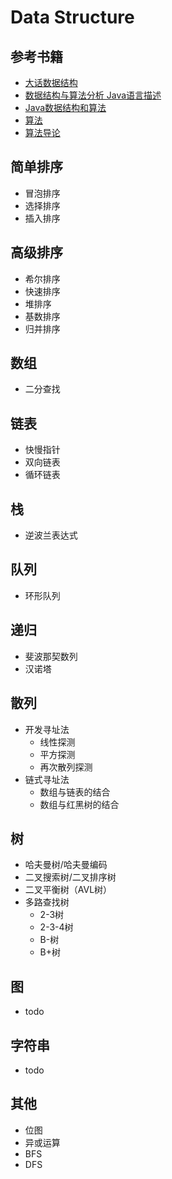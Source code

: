 # Data Structure

## 参考书籍

- [大话数据结构](https://book.douban.com/subject/6424904/) 
- [数据结构与算法分析 Java语言描述](https://book.douban.com/subject/3351237/)
- [Java数据结构和算法](https://book.douban.com/subject/1144007/)
- [算法](https://book.douban.com/subject/10432347/)
- [算法导论](https://book.douban.com/subject/1885170/)

## 简单排序

- 冒泡排序
- 选择排序
- 插入排序

## 高级排序

- 希尔排序
- 快速排序
- 堆排序
- 基数排序
- 归并排序

## 数组

- 二分查找

## 链表

- 快慢指针
- 双向链表
- 循环链表

## 栈

- 逆波兰表达式

## 队列

- 环形队列

## 递归

- 斐波那契数列
- 汉诺塔

## 散列

- 开发寻址法
  - 线性探测
  - 平方探测
  - 再次散列探测
- 链式寻址法
  - 数组与链表的结合
  - 数组与红黑树的结合

## 树

- 哈夫曼树/哈夫曼编码
- 二叉搜索树/二叉排序树
- 二叉平衡树（AVL树）
- 多路查找树
  - 2-3树
  - 2-3-4树
  - B-树
  - B+树

## 图

- todo

## 字符串

- todo

## 其他

- 位图
- 异或运算
- BFS
- DFS

